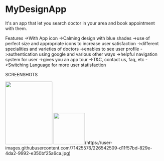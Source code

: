 # MyDesignApp
It's an app that let you search doctor in your area and book appointment with them.

Features
->With App icon
->Calming design with blue shades
->use of perfect size and appropriate icons to increase user satisfaction
->different specialities and varieties of doctors
->enables to see user profile
->authentication using google and various other ways
->helpful navigation system for user
->gives you an app tour
->T&C, contact us, faq, etc
->Switching Language for more user statisfaction

SCREENSHOTS

<img src="https://user-images.githubusercontent.com/71425576/226541833-ebc41acc-86a8-4a0a-9ab2-8c22527b64a9.jpg" width="150" height="200">
<img src="https://your-image-url.type" width="100" height="100">(https://user-images.githubusercontent.com/71425576/226542509-d11f57bd-829e-4da2-9992-e350bf25a6ca.jpg)
